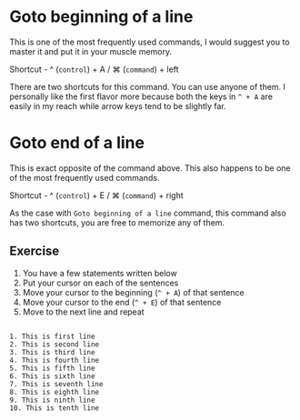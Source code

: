 Goto beginning of a line
==========================

This is one of the most frequently used commands, I would suggest you to master
it and put it in your muscle memory.

Shortcut - ^ (`control`) + A / ⌘ (`command`) + left

There are two shortcuts for this command. You can use anyone of them. I
personally like the first flavor more because both the keys in `^ + A` are
easily in my reach while arrow keys tend to be slightly far.

Goto end of a line
===================

This is exact opposite of the command above. This also happens to be one of the
most frequently used commands.

Shortcut - ^ (`control`) + E / ⌘ (`command`) + right

As the case with `Goto beginning of a line` command, this command also has two
shortcuts, you are free to memorize any of them.

Exercise
---------

1. You have a few statements written below
2. Put your cursor on each of the sentences
3. Move your cursor to the beginning (`^ + A`) of that sentence
4. Move your cursor to the end (`^ + E`) of that sentence
5. Move to the next line and repeat


```

1. This is first line
2. This is second line
3. This is third line
4. This is fourth line
5. This is fifth line
6. This is sixth line
7. This is seventh line
8. This is eighth line
9. This is ninth line
10. This is tenth line

```